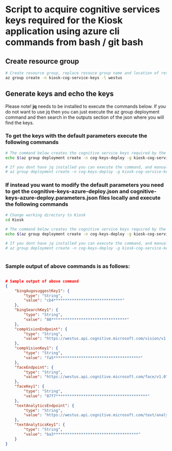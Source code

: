 # Script to acquire cognitive services keys required for the Kiosk application using azure cli commands from bash / git bash

## Create resource group
 ```sh
 # Create resource group, replace resouce group name and location of resource group as required
 az group create -n kiosk-cog-service-keys -l westus

 ```

## Generate keys and echo the keys
Please note! **jq** needs to be installed to execute the commands below. If you do not want to use jq then you can just execute the az group deployment command and then search in the outputs section of the json where you will find the keys.

### To get the keys with the default parameters execute the following commands
  ```sh
  # The command below creates the cognitive service keys required by the KIOSK app, and then prints the keys
  echo $(az group deployment create -n cog-keys-deploy -g kiosk-cog-service-keys --template-uri https://raw.githubusercontent.com/Microsoft/Cognitive-Samples-IntelligentKiosk/master/Kiosk/cognitive-keys-azure-deploy.json) | jq '.properties.outputs'

  # If you dont have jq installed you can execute the command, and manually search for the outputs section
  # az group deployment create -n cog-keys-deploy -g kiosk-cog-service-keys --template-uri https://raw.githubusercontent.com/Microsoft/Cognitive-Samples-IntelligentKiosk/master/Kiosk/cognitive-keys-azure-deploy.json

  ```

### If instead you want to modify the default parameters you need to get the cognitive-keys-azure-deploy.json and cognitive-keys-azure-deploy.parameters.json files locally and execute the following commands
 ```sh    
 # Change working directory to Kiosk
 cd Kiosk
   
 # The command below creates the cognitive service keys required by the KIOSK app, and then prints the keys. You can modifiy the tiers associated with the generated keys by modifying the parameter values
 echo $(az group deployment create -n cog-keys-deploy -g kiosk-cog-service-keys --template-file cognitive-keys-azure-deploy.json --parameters @cognitive-keys-azure-deploy.parameters.json) | jq '.properties.outputs'

 # If you dont have jq installed you can execute the command, and manually search for the outputs section
 # az group deployment create -n cog-keys-deploy -g kiosk-cog-service-keys --template-file cognitive-keys-azure-deploy.json --parameters @cognitive-keys-azure-deploy.parameters.json
     
 ```

### Sample output of above commands is as follows:
    
```json

# Sample output of above command
{
    "bingAugosuggestKey1": {
        "type": "String",
        "value": "cb4******************************"
    },
    "bingSearchKey1": {
        "type": "String",
        "value": "88*********************************"
    },
    "compVisionEndpoint": {
        "type": "String",
        "value": "https://westus.api.cognitive.microsoft.com/vision/v1.0"
    },
    "compVisionKey1": {
        "type": "String",
        "value": "fa5**************************************"
    },
    "faceEndpoint": {
        "type": "String",
        "value": "https://westus.api.cognitive.microsoft.com/face/v1.0"
    },
    "faceKey1": {
        "type": "String",
        "value": "87f7****************************************"
    },
    "textAnalyticsEndpoint": {
        "type": "String",
        "value": "https://westus.api.cognitive.microsoft.com/text/analytics/v2.0"
    },
    "textAnalyticsKey1": {
        "type": "String",
        "value": "ba3*************************************"
    }
}

```
